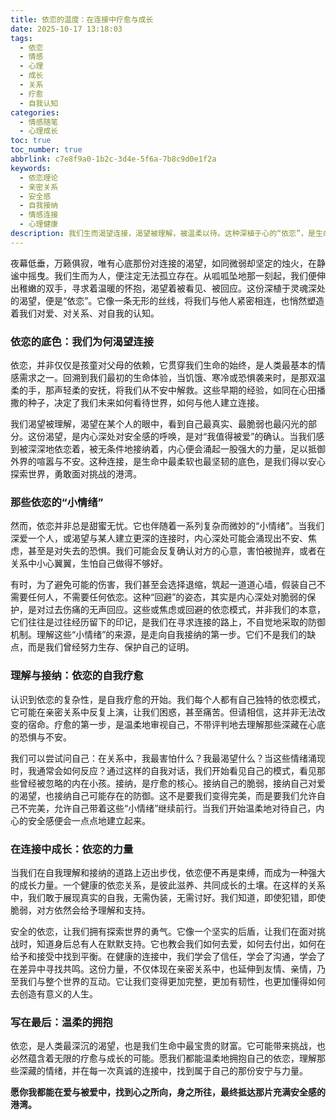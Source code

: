 ```yaml
---
title: 依恋的温度：在连接中疗愈与成长
date: 2025-10-17 13:18:03
tags:
  - 依恋
  - 情感
  - 心理
  - 成长
  - 关系
  - 疗愈
  - 自我认知
categories:
  - 情感随笔
  - 心理成长
toc: true
toc_number: true
abbrlink: c7e8f9a0-1b2c-3d4e-5f6a-7b8c9d0e1f2a
keywords:
  - 依恋理论
  - 亲密关系
  - 安全感
  - 自我接纳
  - 情感连接
  - 心理健康
description: 我们生而渴望连接，渴望被理解，被温柔以待。这种深植于心的“依恋”，是生命中最原始也最深刻的需求。它塑造着我们的关系模式，影响着我们的内心世界。这篇文章将带你走进依恋的深处，感受它带来的温暖与挑战，学习如何在连接中疗愈旧伤，拥抱更完整的自己，最终找到那份属于你的，充满安全感的爱与归属。
---
```


夜幕低垂，万籁俱寂，唯有心底那份对连接的渴望，如同微弱却坚定的烛火，在静谧中摇曳。我们生而为人，便注定无法孤立存在。从呱呱坠地那一刻起，我们便伸出稚嫩的双手，寻求着温暖的怀抱，渴望着被看见、被回应。这份深植于灵魂深处的渴望，便是“依恋”。它像一条无形的丝线，将我们与他人紧密相连，也悄然塑造着我们对爱、对关系、对自我的认知。

### 依恋的底色：我们为何渴望连接

依恋，并非仅仅是孩童对父母的依赖，它贯穿我们生命的始终，是人类最基本的情感需求之一。回溯到我们最初的生命体验，当饥饿、寒冷或恐惧袭来时，是那双温柔的手，那声轻柔的安抚，将我们从不安中解救。这些早期的经验，如同在心田播撒的种子，决定了我们未来如何看待世界，如何与他人建立连接。

我们渴望被理解，渴望在某个人的眼中，看到自己最真实、最脆弱也最闪光的部分。这份渴望，是内心深处对安全感的呼唤，是对“我值得被爱”的确认。当我们感到被深深地依恋着，被无条件地接纳着，内心便会涌起一股强大的力量，足以抵御外界的喧嚣与不安。这种连接，是生命中最柔软也最坚韧的底色，是我们得以安心探索世界，勇敢面对挑战的港湾。

### 那些依恋的“小情绪”

然而，依恋并非总是甜蜜无忧。它也伴随着一系列复杂而微妙的“小情绪”。当我们深爱一个人，或渴望与某人建立更深的连接时，内心深处可能会涌现出不安、焦虑，甚至是对失去的恐惧。我们可能会反复确认对方的心意，害怕被抛弃，或者在关系中小心翼翼，生怕自己做得不够好。

有时，为了避免可能的伤害，我们甚至会选择退缩，筑起一道道心墙，假装自己不需要任何人，不需要任何依恋。这种“回避”的姿态，其实是内心深处对脆弱的保护，是对过去伤痛的无声回应。这些或焦虑或回避的依恋模式，并非我们的本意，它们往往是过往经历留下的印记，是我们在寻求连接的路上，不自觉地采取的防御机制。理解这些“小情绪”的来源，是走向自我接纳的第一步。它们不是我们的缺点，而是我们曾经努力生存、保护自己的证明。

### 理解与接纳：依恋的自我疗愈

认识到依恋的复杂性，是自我疗愈的开始。我们每个人都有自己独特的依恋模式，它可能在亲密关系中反复上演，让我们困惑，甚至痛苦。但请相信，这并非无法改变的宿命。疗愈的第一步，是温柔地审视自己，不带评判地去理解那些深藏在心底的恐惧与不安。

我们可以尝试问自己：在关系中，我最害怕什么？我最渴望什么？当这些情绪涌现时，我通常会如何反应？通过这样的自我对话，我们开始看见自己的模式，看见那些曾经被忽略的内在小孩。接纳，是疗愈的核心。接纳自己的脆弱，接纳自己对爱的渴望，也接纳自己可能存在的防御。这不是要我们变得完美，而是要我们允许自己不完美，允许自己带着这些“小情绪”继续前行。当我们开始温柔地对待自己，内心的安全感便会一点点地建立起来。

### 在连接中成长：依恋的力量

当我们在自我理解和接纳的道路上迈出步伐，依恋便不再是束缚，而成为一种强大的成长力量。一个健康的依恋关系，是彼此滋养、共同成长的土壤。在这样的关系中，我们敢于展现真实的自我，无需伪装，无需讨好。我们知道，即使犯错，即使脆弱，对方依然会给予理解和支持。

安全的依恋，让我们拥有探索世界的勇气。它像一个坚实的后盾，让我们在面对挑战时，知道身后总有人在默默支持。它也教会我们如何去爱，如何去付出，如何在给予和接受中找到平衡。在健康的连接中，我们学会了信任，学会了沟通，学会了在差异中寻找共鸣。这份力量，不仅体现在亲密关系中，也延伸到友情、亲情，乃至我们与整个世界的互动。它让我们变得更加完整，更加有韧性，也更加懂得如何去创造有意义的人生。

### 写在最后：温柔的拥抱

依恋，是人类最深沉的渴望，也是我们生命中最宝贵的财富。它可能带来挑战，也必然蕴含着无限的疗愈与成长的可能。愿我们都能温柔地拥抱自己的依恋，理解那些深藏的情绪，并在每一次真诚的连接中，找到属于自己的那份安宁与力量。

**愿你我都能在爱与被爱中，找到心之所向，身之所往，最终抵达那片充满安全感的港湾。**
